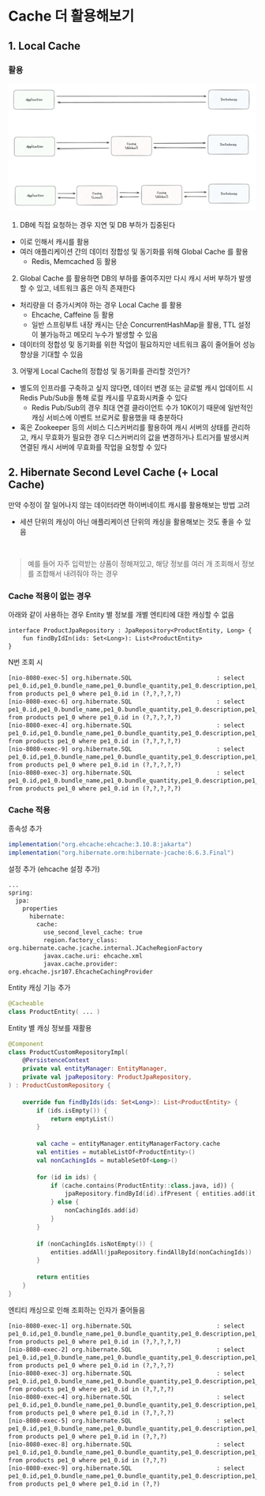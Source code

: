 # Cache 더 활용해보기

## 1. Local Cache
### 활용
![cache](./2-layer-cache.png)

1. DB에 직접 요청하는 경우 지연 및 DB 부하가 집중된다
- 이로 인해서 캐시를 활용
- 여러 애플리케이션 간의 데이터 정합성 및 동기화를 위해 Global Cache 를 활용
  - Redis, Memcached 등 활용


2. Global Cache 를 활용하면 DB의 부하를 줄여주지만 다시 캐시 서버 부하가 발생할 수 있고, 네트워크 홉은 아직 존재한다
- 처리량을 더 증가시켜야 하는 경우 Local Cache 를 활용
  - Ehcache, Caffeine 등 활용
  - 일반 스프링부트 내장 캐시는 단순 ConcurrentHashMap을 활용, TTL 설정이 불가능하고 메모리 누수가 발생할 수 있음
- 데이터의 정합성 및 동기화를 위한 작업이 필요하지만 네트워크 홉이 줄어들어 성능 향상을 기대할 수 있음


3. 어떻게 Local Cache의 정합성 및 동기화를 관리할 것인가?
- 별도의 인프라를 구축하고 싶지 않다면, 데이터 변경 또는 글로벌 캐시 업데이트 시 Redis Pub/Sub을 통해 로컬 캐시를 무효화시켜줄 수 있다
  - Redis Pub/Sub의 경우 최대 연결 클라이언트 수가 10K이기 때문에 일반적인 캐싱 서비스에 이벤트 브로커로 활용했을 때 충분하다
- 혹은 Zookeeper 등의 서비스 디스커버리를 활용하여 캐시 서버의 상태를 관리하고, 캐시 무효화가 필요한 경우 디스커버리의 값을 변경하거나 트리거를 발생시켜 연결된 캐시 서버에 무효화를 작업을 요청할 수 있다


## 2. Hibernate Second Level Cache (+ Local Cache)
만약 수정이 잘 일어나지 않는 데이터라면 하이버네이트 캐시를 활용해보는 방법 고려
+ 세션 단위의 캐싱이 아닌 애플리케이션 단위의 캐싱을 활용해보는 것도 좋을 수 있음

<br>

> 예를 들어 자주 입력받는 상품이 정해져있고, 해당 정보를 여러 개 조회해서 정보를 조합해서 내려줘야 하는 경우


### Cache 적용이 없는 경우
아래와 같이 사용하는 경우 Entity 별 정보를 개별 엔티티에 대한 캐싱할 수 없음

```shell
interface ProductJpaRepository : JpaRepository<ProductEntity, Long> {
    fun findByIdIn(ids: Set<Long>): List<ProductEntity>
}
```

N번 조회 시 
```shell
[nio-8080-exec-5] org.hibernate.SQL                        : select pe1_0.id,pe1_0.bundle_name,pe1_0.bundle_quantity,pe1_0.description,pe1_0.name,pe1_0.price from products pe1_0 where pe1_0.id in (?,?,?,?,?)
[nio-8080-exec-6] org.hibernate.SQL                        : select pe1_0.id,pe1_0.bundle_name,pe1_0.bundle_quantity,pe1_0.description,pe1_0.name,pe1_0.price from products pe1_0 where pe1_0.id in (?,?,?,?,?)
[nio-8080-exec-4] org.hibernate.SQL                        : select pe1_0.id,pe1_0.bundle_name,pe1_0.bundle_quantity,pe1_0.description,pe1_0.name,pe1_0.price from products pe1_0 where pe1_0.id in (?,?,?,?,?)
[nio-8080-exec-9] org.hibernate.SQL                        : select pe1_0.id,pe1_0.bundle_name,pe1_0.bundle_quantity,pe1_0.description,pe1_0.name,pe1_0.price from products pe1_0 where pe1_0.id in (?,?,?,?,?)
[nio-8080-exec-3] org.hibernate.SQL                        : select pe1_0.id,pe1_0.bundle_name,pe1_0.bundle_quantity,pe1_0.description,pe1_0.name,pe1_0.price from products pe1_0 where pe1_0.id in (?,?,?,?,?)
```

### Cache 적용
종속성 추가
```groovy
implementation("org.ehcache:ehcache:3.10.8:jakarta")
implementation("org.hibernate.orm:hibernate-jcache:6.6.3.Final")
```

설정 추가 (ehcache 설정 추가)

```shell
...
spring:
  jpa:
    properties
      hibernate:
        cache:
          use_second_level_cache: true
          region.factory_class: org.hibernate.cache.jcache.internal.JCacheRegionFactory
          javax.cache.uri: ehcache.xml
          javax.cache.provider: org.ehcache.jsr107.EhcacheCachingProvider
```

Entity 캐싱 기능 추가

```kotlin
@Cacheable
class ProductEntity( ... )
```

Entity 별 캐싱 정보를 재활용

```kotlin
@Component
class ProductCustomRepositoryImpl(
    @PersistenceContext
    private val entityManager: EntityManager,
    private val jpaRepository: ProductJpaRepository,
) : ProductCustomRepository {

    override fun findByIds(ids: Set<Long>): List<ProductEntity> {
        if (ids.isEmpty()) {
            return emptyList()
        }

        val cache = entityManager.entityManagerFactory.cache
        val entities = mutableListOf<ProductEntity>()
        val nonCachingIds = mutableSetOf<Long>()

        for (id in ids) {
            if (cache.contains(ProductEntity::class.java, id)) {
                jpaRepository.findById(id).ifPresent { entities.add(it) }
            } else {
                nonCachingIds.add(id)
            }
        }

        if (nonCachingIds.isNotEmpty()) {
            entities.addAll(jpaRepository.findAllById(nonCachingIds))
        }

        return entities
    }
}
```

엔티티 캐싱으로 인해 조회하는 인자가 줄어들음
```shell
[nio-8080-exec-1] org.hibernate.SQL                        : select pe1_0.id,pe1_0.bundle_name,pe1_0.bundle_quantity,pe1_0.description,pe1_0.name,pe1_0.price from products pe1_0 where pe1_0.id in (?,?,?,?,?)
[nio-8080-exec-2] org.hibernate.SQL                        : select pe1_0.id,pe1_0.bundle_name,pe1_0.bundle_quantity,pe1_0.description,pe1_0.name,pe1_0.price from products pe1_0 where pe1_0.id in (?,?,?,?)
[nio-8080-exec-3] org.hibernate.SQL                        : select pe1_0.id,pe1_0.bundle_name,pe1_0.bundle_quantity,pe1_0.description,pe1_0.name,pe1_0.price from products pe1_0 where pe1_0.id in (?,?,?,?)
[nio-8080-exec-4] org.hibernate.SQL                        : select pe1_0.id,pe1_0.bundle_name,pe1_0.bundle_quantity,pe1_0.description,pe1_0.name,pe1_0.price from products pe1_0 where pe1_0.id in (?,?,?,?)
[nio-8080-exec-5] org.hibernate.SQL                        : select pe1_0.id,pe1_0.bundle_name,pe1_0.bundle_quantity,pe1_0.description,pe1_0.name,pe1_0.price from products pe1_0 where pe1_0.id in (?,?,?)
[nio-8080-exec-8] org.hibernate.SQL                        : select pe1_0.id,pe1_0.bundle_name,pe1_0.bundle_quantity,pe1_0.description,pe1_0.name,pe1_0.price from products pe1_0 where pe1_0.id in (?,?,?)
[nio-8080-exec-9] org.hibernate.SQL                        : select pe1_0.id,pe1_0.bundle_name,pe1_0.bundle_quantity,pe1_0.description,pe1_0.name,pe1_0.price from products pe1_0 where pe1_0.id in (?,?)
```
